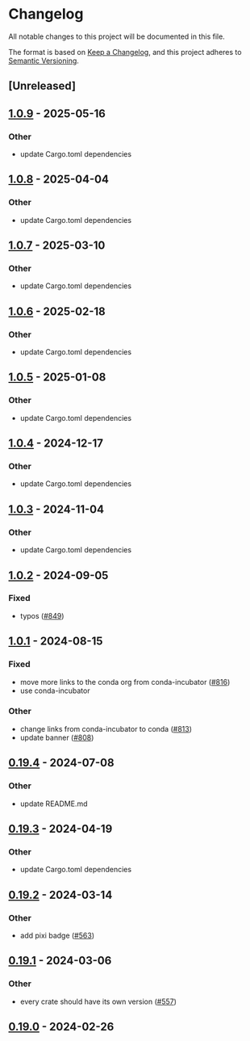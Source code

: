 # Changelog
All notable changes to this project will be documented in this file.

The format is based on [Keep a Changelog](https://keepachangelog.com/en/1.0.0/),
and this project adheres to [Semantic Versioning](https://semver.org/spec/v2.0.0.html).

## [Unreleased]

## [1.0.9](https://github.com/conda/rattler/compare/rattler_macros-v1.0.8...rattler_macros-v1.0.9) - 2025-05-16

### Other

- update Cargo.toml dependencies

## [1.0.8](https://github.com/conda/rattler/compare/rattler_macros-v1.0.7...rattler_macros-v1.0.8) - 2025-04-04

### Other

- update Cargo.toml dependencies

## [1.0.7](https://github.com/conda/rattler/compare/rattler_macros-v1.0.6...rattler_macros-v1.0.7) - 2025-03-10

### Other

- update Cargo.toml dependencies

## [1.0.6](https://github.com/conda/rattler/compare/rattler_macros-v1.0.5...rattler_macros-v1.0.6) - 2025-02-18

### Other

- update Cargo.toml dependencies

## [1.0.5](https://github.com/conda/rattler/compare/rattler_macros-v1.0.4...rattler_macros-v1.0.5) - 2025-01-08

### Other

- update Cargo.toml dependencies

## [1.0.4](https://github.com/conda/rattler/compare/rattler_macros-v1.0.3...rattler_macros-v1.0.4) - 2024-12-17

### Other

- update Cargo.toml dependencies

## [1.0.3](https://github.com/conda/rattler/compare/rattler_macros-v1.0.2...rattler_macros-v1.0.3) - 2024-11-04

### Other

- update Cargo.toml dependencies

## [1.0.2](https://github.com/conda/rattler/compare/rattler_macros-v1.0.1...rattler_macros-v1.0.2) - 2024-09-05

### Fixed
- typos ([#849](https://github.com/conda/rattler/pull/849))

## [1.0.1](https://github.com/conda/rattler/compare/rattler_macros-v1.0.0...rattler_macros-v1.0.1) - 2024-08-15

### Fixed
- move more links to the conda org from conda-incubator ([#816](https://github.com/conda/rattler/pull/816))
- use conda-incubator

### Other
- change links from conda-incubator to conda ([#813](https://github.com/conda/rattler/pull/813))
- update banner ([#808](https://github.com/conda/rattler/pull/808))

## [0.19.4](https://github.com/conda/rattler/compare/rattler_macros-v0.19.3...rattler_macros-v0.19.4) - 2024-07-08

### Other
- update README.md

## [0.19.3](https://github.com/conda/rattler/compare/rattler_macros-v0.19.2...rattler_macros-v0.19.3) - 2024-04-19

### Other
- update Cargo.toml dependencies

## [0.19.2](https://github.com/conda/rattler/compare/rattler_macros-v0.19.1...rattler_macros-v0.19.2) - 2024-03-14

### Other
- add pixi badge ([#563](https://github.com/conda/rattler/pull/563))

## [0.19.1](https://github.com/conda/rattler/compare/rattler_macros-v0.19.0...rattler_macros-v0.19.1) - 2024-03-06

### Other
- every crate should have its own version ([#557](https://github.com/conda/rattler/pull/557))

## [0.19.0](https://github.com/baszalmstra/rattler/compare/rattler_macros-v0.18.0...rattler_macros-v0.19.0) - 2024-02-26
